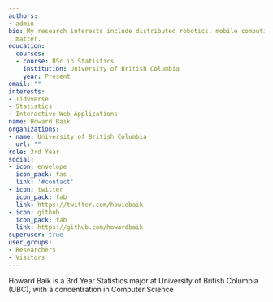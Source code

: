 ```yaml
---
authors:
- admin
bio: My research interests include distributed robotics, mobile computing and programmable
  matter.
education:
  courses:
  - course: BSc in Statistics
    institution: University of British Columbia
    year: Present
email: ""
interests:
- Tidyverse
- Statistics
- Interactive Web Applications
name: Howard Baik
organizations:
- name: University of British Columbia
  url: ""
role: 3rd Year
social:
- icon: envelope
  icon_pack: fas
  link: '#contact'
- icon: twitter
  icon_pack: fab
  link: https://twitter.com/howiebaik
- icon: github
  icon_pack: fab
  link: https://github.com/howardbaik
superuser: true
user_groups:
- Researchers
- Visitors
---
```


Howard Baik is a 3rd Year Statistics major at University of British Columbia (UBC), with a concentration in Computer Science
